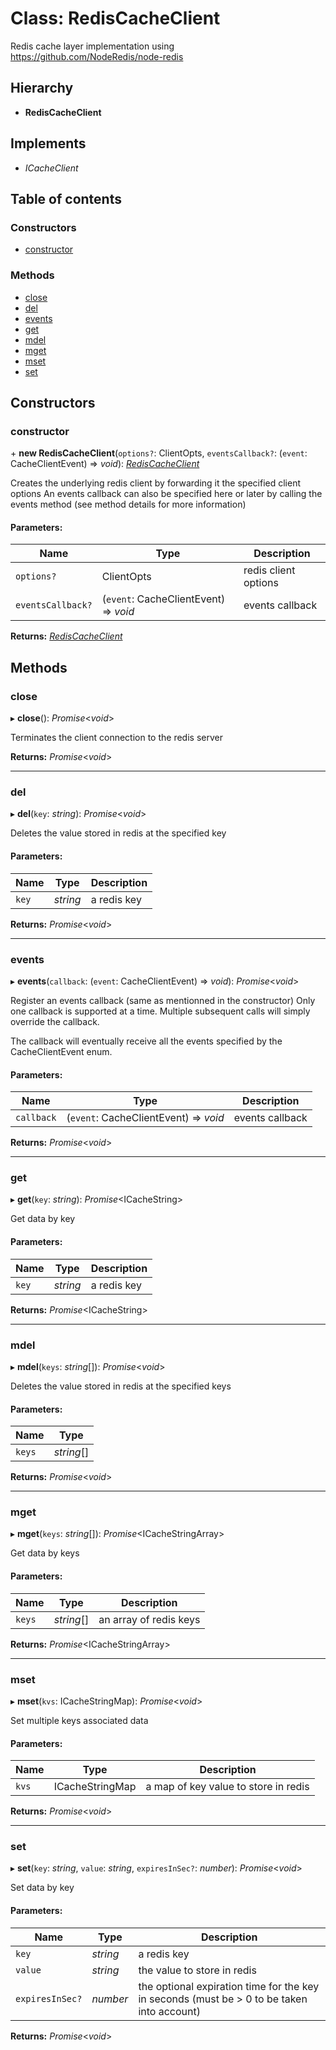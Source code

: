 # Class: RedisCacheClient

Redis cache layer implementation using https://github.com/NodeRedis/node-redis

## Hierarchy

* **RedisCacheClient**

## Implements

* *ICacheClient*

## Table of contents

### Constructors

- [constructor](rediscacheclient.md#constructor)

### Methods

- [close](rediscacheclient.md#close)
- [del](rediscacheclient.md#del)
- [events](rediscacheclient.md#events)
- [get](rediscacheclient.md#get)
- [mdel](rediscacheclient.md#mdel)
- [mget](rediscacheclient.md#mget)
- [mset](rediscacheclient.md#mset)
- [set](rediscacheclient.md#set)

## Constructors

### constructor

\+ **new RedisCacheClient**(`options?`: ClientOpts, `eventsCallback?`: (`event`: CacheClientEvent) => *void*): [*RedisCacheClient*](rediscacheclient.md)

Creates the underlying redis client by forwarding it the specified client options
An events callback can also be specified here or later by calling the events method (see method details for more information)

#### Parameters:

Name | Type | Description |
------ | ------ | ------ |
`options?` | ClientOpts | redis client options   |
`eventsCallback?` | (`event`: CacheClientEvent) => *void* | events callback    |

**Returns:** [*RedisCacheClient*](rediscacheclient.md)

## Methods

### close

▸ **close**(): *Promise*<*void*\>

Terminates the client connection to the redis server

**Returns:** *Promise*<*void*\>

___

### del

▸ **del**(`key`: *string*): *Promise*<*void*\>

Deletes the value stored in redis at the specified key

#### Parameters:

Name | Type | Description |
------ | ------ | ------ |
`key` | *string* | a redis key    |

**Returns:** *Promise*<*void*\>

___

### events

▸ **events**(`callback`: (`event`: CacheClientEvent) => *void*): *Promise*<*void*\>

Register an events callback (same as mentionned in the constructor)
Only one callback is supported at a time. Multiple subsequent calls will simply override the callback.

The callback will eventually receive all the events specified by the CacheClientEvent enum.

#### Parameters:

Name | Type | Description |
------ | ------ | ------ |
`callback` | (`event`: CacheClientEvent) => *void* | events callback    |

**Returns:** *Promise*<*void*\>

___

### get

▸ **get**(`key`: *string*): *Promise*<ICacheString\>

Get data by key

#### Parameters:

Name | Type | Description |
------ | ------ | ------ |
`key` | *string* | a redis key    |

**Returns:** *Promise*<ICacheString\>

___

### mdel

▸ **mdel**(`keys`: *string*[]): *Promise*<*void*\>

Deletes the value stored in redis at the specified keys

#### Parameters:

Name | Type |
------ | ------ |
`keys` | *string*[] |

**Returns:** *Promise*<*void*\>

___

### mget

▸ **mget**(`keys`: *string*[]): *Promise*<ICacheStringArray\>

Get data by keys

#### Parameters:

Name | Type | Description |
------ | ------ | ------ |
`keys` | *string*[] | an array of redis keys    |

**Returns:** *Promise*<ICacheStringArray\>

___

### mset

▸ **mset**(`kvs`: ICacheStringMap): *Promise*<*void*\>

Set multiple keys associated data

#### Parameters:

Name | Type | Description |
------ | ------ | ------ |
`kvs` | ICacheStringMap | a map of key value to store in redis    |

**Returns:** *Promise*<*void*\>

___

### set

▸ **set**(`key`: *string*, `value`: *string*, `expiresInSec?`: *number*): *Promise*<*void*\>

Set data by key

#### Parameters:

Name | Type | Description |
------ | ------ | ------ |
`key` | *string* | a redis key   |
`value` | *string* | the value to store in redis   |
`expiresInSec?` | *number* | the optional expiration time for the key in seconds (must be > 0 to be taken into account)    |

**Returns:** *Promise*<*void*\>
